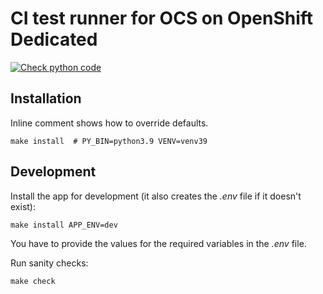 # CI test runner for OCS on OpenShift Dedicated

[![Check python code](https://github.com/alfonsomthd/ocs-osd-ci/actions/workflows/main.yaml/badge.svg)](https://github.com/alfonsomthd/ocs-osd-ci/actions/workflows/main.yaml)

## Installation

Inline comment shows how to override defaults.
```
make install  # PY_BIN=python3.9 VENV=venv39
```

## Development

Install the app for development (it also creates the *.env* file if it doesn't exist):
```
make install APP_ENV=dev
```

You have to provide the values for the required variables in the *.env* file.

Run sanity checks:
```
make check
```
